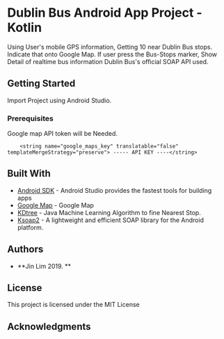 # Dublin Bus Android App Project - Kotlin

Using User's mobile GPS information, Getting 10 near Dublin Bus stops. Indicate that onto Google Map. If user press the Bus-Stops marker, Show Detail of realtime bus information
Dublin Bus's official SOAP API used.

## Getting Started

Import Project using Android Studio.

### Prerequisites

Google map API token will be Needed.

```
    <string name="google_maps_key" translatable="false" templateMergeStrategy="preserve"> ----- API KEY ----</string>
```

## Built With

* [Android SDK](https://developer.android.com/studio/) - Android Studio provides the fastest tools for building apps
* [Google Map](https://developers.google.com/maps/documentation/android-sdk/start/) - Google Map
* [KDtree](http://java-ml.sourceforge.net/api/0.1.0/net/sf/javaml/core/kdtree/KDTree.html/) - Java Machine Learning Algorithm to fine Nearest Stop.
* [Ksoap2](http://www.kobjects.org/ksoap2/index.html/) - A lightweight and efficient SOAP library for the Android platform.


## Authors

* **Jin Lim 2019. **

## License

This project is licensed under the MIT License

## Acknowledgments

